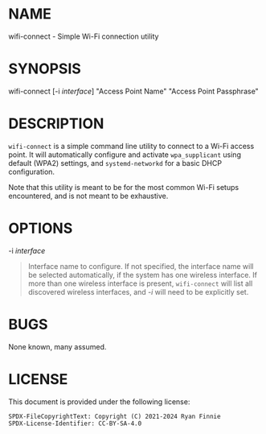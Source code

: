 # NAME

wifi-connect - Simple Wi-Fi connection utility

# SYNOPSIS

wifi-connect \[-i *interface*\] "Access Point Name" "Access Point Passphrase"

# DESCRIPTION

`wifi-connect` is a simple command line utility to connect to a Wi-Fi access
point. It will automatically configure and activate `wpa_supplicant` using
default (WPA2) settings, and `systemd-networkd` for a basic DHCP configuration.

Note that this utility is meant to be for the most common Wi-Fi setups
encountered, and is not meant to be exhaustive.

# OPTIONS

-i *interface*

> Interface name to configure. If not specified, the interface name will be
> selected automatically, if the system has one wireless interface. If more than
> one wireless interface is present, `wifi-connect` will list all discovered
> wireless interfaces, and *-i* will need to be explicitly set.

# BUGS

None known, many assumed.

# LICENSE

This document is provided under the following license:

    SPDX-FileCopyrightText: Copyright (C) 2021-2024 Ryan Finnie
    SPDX-License-Identifier: CC-BY-SA-4.0
